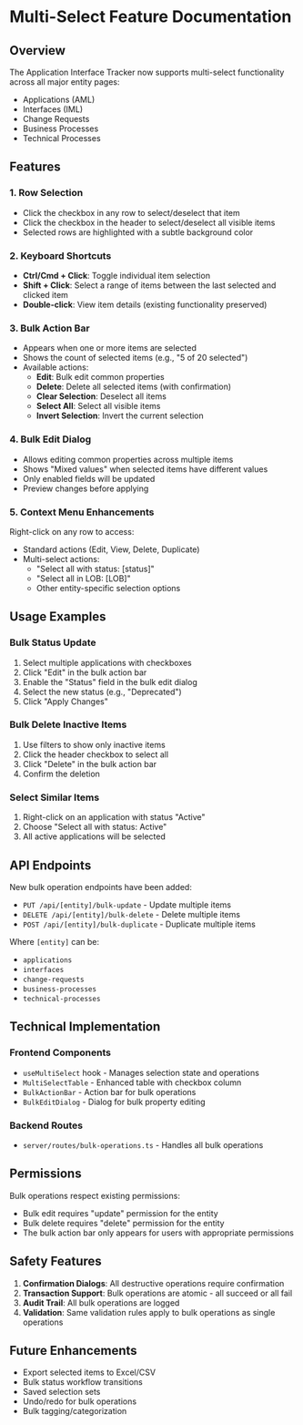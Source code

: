 # Multi-Select Feature Documentation

## Overview

The Application Interface Tracker now supports multi-select functionality across all major entity pages:
- Applications (AML)
- Interfaces (IML)
- Change Requests
- Business Processes
- Technical Processes

## Features

### 1. **Row Selection**
- Click the checkbox in any row to select/deselect that item
- Click the checkbox in the header to select/deselect all visible items
- Selected rows are highlighted with a subtle background color

### 2. **Keyboard Shortcuts**
- **Ctrl/Cmd + Click**: Toggle individual item selection
- **Shift + Click**: Select a range of items between the last selected and clicked item
- **Double-click**: View item details (existing functionality preserved)

### 3. **Bulk Action Bar**
- Appears when one or more items are selected
- Shows the count of selected items (e.g., "5 of 20 selected")
- Available actions:
  - **Edit**: Bulk edit common properties
  - **Delete**: Delete all selected items (with confirmation)
  - **Clear Selection**: Deselect all items
  - **Select All**: Select all visible items
  - **Invert Selection**: Invert the current selection

### 4. **Bulk Edit Dialog**
- Allows editing common properties across multiple items
- Shows "Mixed values" when selected items have different values
- Only enabled fields will be updated
- Preview changes before applying

### 5. **Context Menu Enhancements**
Right-click on any row to access:
- Standard actions (Edit, View, Delete, Duplicate)
- Multi-select actions:
  - "Select all with status: [status]"
  - "Select all in LOB: [LOB]"
  - Other entity-specific selection options

## Usage Examples

### Bulk Status Update
1. Select multiple applications with checkboxes
2. Click "Edit" in the bulk action bar
3. Enable the "Status" field in the bulk edit dialog
4. Select the new status (e.g., "Deprecated")
5. Click "Apply Changes"

### Bulk Delete Inactive Items
1. Use filters to show only inactive items
2. Click the header checkbox to select all
3. Click "Delete" in the bulk action bar
4. Confirm the deletion

### Select Similar Items
1. Right-click on an application with status "Active"
2. Choose "Select all with status: Active"
3. All active applications will be selected

## API Endpoints

New bulk operation endpoints have been added:

- `PUT /api/[entity]/bulk-update` - Update multiple items
- `DELETE /api/[entity]/bulk-delete` - Delete multiple items
- `POST /api/[entity]/bulk-duplicate` - Duplicate multiple items

Where `[entity]` can be:
- `applications`
- `interfaces`
- `change-requests`
- `business-processes`
- `technical-processes`

## Technical Implementation

### Frontend Components
- `useMultiSelect` hook - Manages selection state and operations
- `MultiSelectTable` - Enhanced table with checkbox column
- `BulkActionBar` - Action bar for bulk operations
- `BulkEditDialog` - Dialog for bulk property editing

### Backend Routes
- `server/routes/bulk-operations.ts` - Handles all bulk operations

## Permissions

Bulk operations respect existing permissions:
- Bulk edit requires "update" permission for the entity
- Bulk delete requires "delete" permission for the entity
- The bulk action bar only appears for users with appropriate permissions

## Safety Features

1. **Confirmation Dialogs**: All destructive operations require confirmation
2. **Transaction Support**: Bulk operations are atomic - all succeed or all fail
3. **Audit Trail**: All bulk operations are logged
4. **Validation**: Same validation rules apply to bulk operations as single operations

## Future Enhancements

- Export selected items to Excel/CSV
- Bulk status workflow transitions
- Saved selection sets
- Undo/redo for bulk operations
- Bulk tagging/categorization